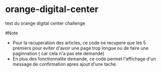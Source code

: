 # orange-digital-center
test du orange digital center challenge



#Note
- Pour la recuperation des articles, ce code ne recupere que les 5 premiers pour eviter d'avoir
une page trop longue ou de faire une paginnation ( car cela n'a pas ete demande)
- En plus des fonctionnalite demande, ce code permet l'affichage d'un message de confirmation apres ajout d'une tache.
